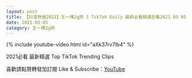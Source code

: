 ```yaml
---
layout: post
title: 【抖音熱搜2021】王一博2g网 1 TikTok Daily 最新必看精選合集2021 03 05
date: 2021-03-05
category: 王一博2g网
---
```


{% include youtube-video.html id="aXk37rv7Ib4" %}

2021必看 最新精選 Top TikTok Trending Clips

喜歡請點贊轉發加訂閱 Like & Subscribe：[YouTube](https://www.youtube.com/channel/UCAoR7VcanIPd04uEq_GIylA/videos)

